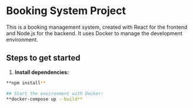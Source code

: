 # Booking System Project

This is a booking management system, created with React for the frontend and Node.js for the backend. It uses Docker to manage the development environment.

## Steps to get started

1. **Install dependencies:**

```bash
**npm install**

## Start the environment with Docker:
**docker-compose up --build**

